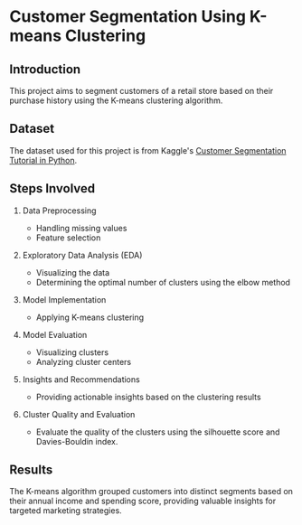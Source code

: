 # Customer Segmentation Using K-means Clustering

## Introduction
This project aims to segment customers of a retail store based on their purchase history using the K-means clustering algorithm.

## Dataset
The dataset used for this project is from Kaggle's [Customer Segmentation Tutorial in Python](https://www.kaggle.com/datasets/vjchoudhary7/customer-segmentation-tutorial-in-python).

## Steps Involved
1. Data Preprocessing
   - Handling missing values
   - Feature selection

2. Exploratory Data Analysis (EDA)
   - Visualizing the data
   - Determining the optimal number of clusters using the elbow method

3. Model Implementation
   - Applying K-means clustering

4. Model Evaluation
   - Visualizing clusters
   - Analyzing cluster centers

5. Insights and Recommendations
   - Providing actionable insights based on the clustering results
     
6. Cluster Quality and Evaluation
   - Evaluate the quality of the clusters using the silhouette score and Davies-Bouldin index.



## Results
The K-means algorithm grouped customers into distinct segments based on their annual income and spending score, providing valuable insights for targeted marketing strategies.
